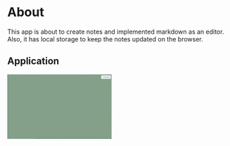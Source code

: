 # About

This app is about to create notes and implemented markdown as an editor. Also, it has local storage to keep the notes updated on the browser.

## Application 

![gif-preview](assets/notes-app.gif)
